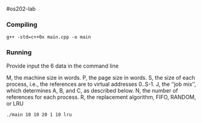 #os202-lab

### Compiling 

```
g++ -std=c++0x main.cpp -o main
```

### Running
Provide input the 6 data in the command line

M, the machine size in words.
P, the page size in words.
S, the size of each process, i.e., the references are to virtual addresses 0..S-1.
J, the ‘‘job mix’’, which determines A, B, and C, as described below.
N, the number of references for each process.
R, the replacement algorithm, FIFO, RANDOM, or LRU

```
./main 10 10 20 1 10 lru
```
